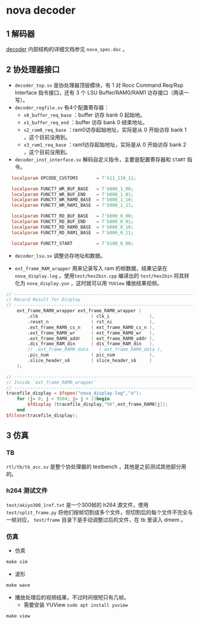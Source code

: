 # nova decoder

## 1 解码器

[decoder](https://github.com/freecores/nova) 内部结构的详细文档参见 `nova_spec.doc` 。

## 2 协处理器接口

- `decoder_top.sv` 是协处理器顶层模块，有 1 对 Rocc Command Req/Rsp Interface 指令接口，还有 3 个 LSU Buffer/RAM0/RAM1 访存接口（两读一写）。
- `decoder_regfile.sv` 有4个配置寄存器：
  - `x0_buffer_req_base` ：buffer 访存 bank 0 起始地。
  - `x1_buffer_req_end` ：buffer 访存 bank 0 结束地址。
  - `x2_ram0_req_base` ：ram0访存起始地址，实际是从 0 开始访存 bank 1 ，这个目前没用到。
  - `x3_ram1_req_base` ：ram1访存起始地址，实际是从 0 开始访存 bank 2 ，这个目前没用到。
- `decoder_inst_interface.sv` 解码自定义指令，主要是配置寄存器和 `START` 指令。

```verilog
  localparam OPCODE_CUSTOM3       = 7'b11_110_11;

  localparam FUNCT7_WR_BUF_BASE   = 7'b000_1_00;
  localparam FUNCT7_WR_BUF_END    = 7'b000_1_01;
  localparam FUNCT7_WR_RAM0_BASE  = 7'b000_1_10;
  localparam FUNCT7_WR_RAM1_BASE  = 7'b000_1_11;

  localparam FUNCT7_RD_BUF_BASE   = 7'b000_0_00;
  localparam FUNCT7_RD_BUF_END    = 7'b000_0_01;
  localparam FUNCT7_RD_RAM0_BASE  = 7'b000_0_10;
  localparam FUNCT7_RD_RAM1_BASE  = 7'b000_0_11;

  localparam FUNCT7_START         = 7'b100_0_00;
```

- `decoder_lsu.sv` 调整访存地址和数据。

- `ext_frame_RAM_wrapper` 用来记录写入 ram 的帧数据，结果记录在 `nova_display.log` 。使用`test/hex2bin.cpp` 编译出的 `test/hex2bin` 将其转化为 `nova_display.yuv` ，这时就可以用 `YUView` 播放结果视频。

```verilog
// ---------------------------------------------------------------------------
// Record Result for Display
// ---------------------------------------------------------------------------
	ext_frame_RAM0_wrapper ext_frame_RAM0_wrapper (
		.clk                    ( clk_i               ),
		.reset_n                ( rst_ni              ),
		.ext_frame_RAM0_cs_n    ( ext_frame_RAM0_cs_n ),
		.ext_frame_RAM0_wr      ( ext_frame_RAM0_wr   ),
		.ext_frame_RAM0_addr    ( ext_frame_RAM0_addr ),
		.dis_frame_RAM_din      ( dis_frame_RAM_din   ),
		// .ext_frame_RAM0_data    ( ext_frame_RAM0_data ),
		.pic_num                ( pic_num             ),
		.slice_header_s6        ( slice_header_s6     )
	);

// ---------------------------------------------------------------------------
// Inside `ext_frame_RAM0_wrapper`
// ---------------------------------------------------------------------------
tracefile_display = $fopen("nova_display.log","a");
	for (j= 0; j < 9504; j= j + 1)begin
		$fdisplay (tracefile_display,"%h",ext_frame_RAM0[j]);
	end
$fclose(tracefile_display);
```

## 3 仿真

### TB

`rtl/tb/tb_acc.sv` 是整个协处理器的 testbench ，其他是之前测试其他部分用的。

### h264 测试文件

`test/akiyo300_1ref.txt` 是一个300帧的 h264 源文件，使用 `test/split_frame.py` 将他们按帧切割成多个文件，但切割后的每个文件不完全与一帧对应， `test/frame` 目录下是手动调整过后的文件，在 tb 里读入 dmem 。

### 仿真

- 仿真

```makefile
make sim
```

- 波形

```makefile
make wave
```

- 播放处理后的视频结果，不过时间很短只有几帧。
  - 需要安装 YUView `sudo apt install yuview` 


```makefile
make view
```
